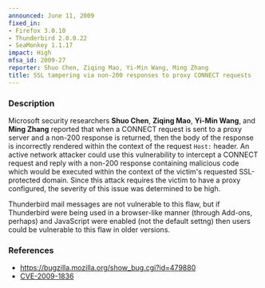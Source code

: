 ```yaml
---
announced: June 11, 2009
fixed_in:
- Firefox 3.0.10
- Thunderbird 2.0.0.22
- SeaMonkey 1.1.17
impact: High
mfsa_id: 2009-27
reporter: Shuo Chen, Ziqing Mao, Yi-Min Wang, Ming Zhang
title: SSL tampering via non-200 responses to proxy CONNECT requests
---
```


<h3>Description</h3>

<p>Microsoft security researchers <strong>Shuo
Chen</strong>, <strong>Ziqing Mao</strong>, <strong>Yi-Min
Wang</strong>, and <strong>Ming Zhang</strong> reported that when a
CONNECT request is sent to a proxy server and a non-200 response is
returned, then the body of the response is incorrectly rendered
within the context of the request <code>Host:</code> header.  An
active network attacker could use this vulnerability to intercept a
CONNECT request and reply with a non-200 response containing malicious
code which would be executed within the context of the victim's
requested SSL-protected domain.  Since this attack requires the victim
to have a proxy configured, the severity of this issue was determined
to be high.</p>

<p class="note">Thunderbird mail messages are not vulnerable to this flaw,
but if Thunderbird were being used in a browser-like manner (through Add-ons,
perhaps) and JavaScript were enabled (not the default settng) then users could
be vulnerable to this flaw in older versions.
</p>

<h3>References</h3>

<ul>
  <li><a href="https://bugzilla.mozilla.org/show_bug.cgi?id=479880">https://bugzilla.mozilla.org/show_bug.cgi?id=479880</a></li>
  <li><a class="ex-ref" href="http://cve.mitre.org/cgi-bin/cvename.cgi?name=CVE-2009-1836">CVE-2009-1836</a></li>
</ul>



